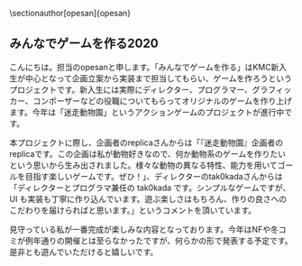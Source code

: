 \sectionauthor[opesan]{opesan}

## みんなでゲームを作る2020

こんにちは。担当のopesanと申します。「みんなでゲームを作る」はKMC新入生が中心となって企画立案から実装まで担当してもらい、ゲームを作ろうというプロジェクトです。新入生には実際にディレクター、プログラマー、グラフィッカー、コンポーザーなどの役職についてもらってオリジナルのゲームを作り上げます。今年は「迷走動物園」というアクションゲームのプロジェクトが進行中です。

本プロジェクトに際し、企画者のreplicaさんからは「『迷走動物園』企画者のreplicaです。この企画は私が動物好きなので、何か動物系のゲームを作りたいという思いから生み出されました。様々な動物の異なる特性、能力を用いてゴールを目指す楽しいゲームです。ぜひ！」、ディレクターのtak0kadaさんからは「ディレクターとプログラマ兼任の tak0kada です。シンプルなゲームですが、UI も実装も丁寧に作り込んでいます。遊ぶ楽しさはもちろん、作りの良さへのこだわりを届けらればと思います。」というコメントを頂いています。

見守っている私が一番完成が楽しみな内容となっております。今年はNFや冬コミが例年通りの開催とは至らなかったですが、何らかの形で発表する予定です。是非とも遊んでいただけると嬉しいです。
